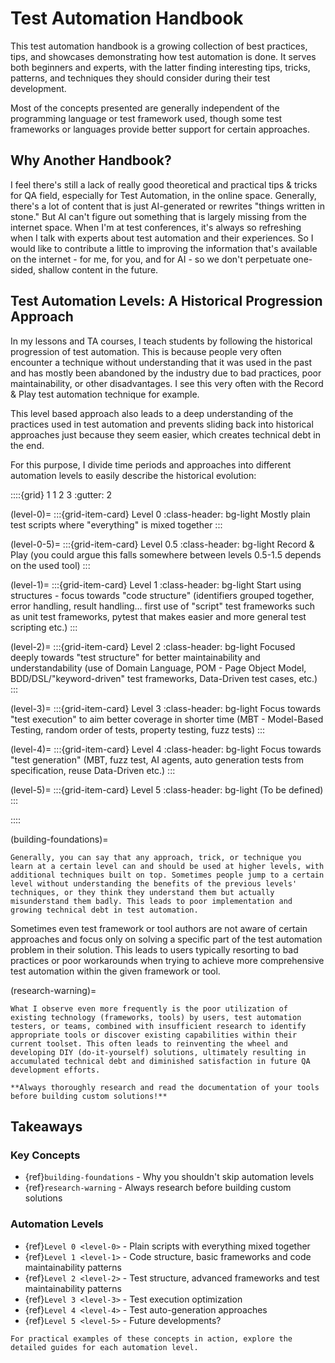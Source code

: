 # Test Automation Handbook

This test automation handbook is a growing collection of best practices, tips, and showcases demonstrating how test automation is done. It serves both beginners and experts, with the latter finding interesting tips, tricks, patterns, and techniques they should consider during their test development.

Most of the concepts presented are generally independent of the programming language or test framework used, though some test frameworks or languages provide better support for certain approaches.

## Why Another Handbook?

I feel there's still a lack of really good theoretical and practical tips & tricks for QA field, especially for Test Automation, in the online space. Generally, there's a lot of content that is just AI-generated or rewrites "things written in stone." But AI can't figure out something that is largely missing from the internet space. When I'm at test conferences, it's always so refreshing when I talk with experts about test automation and their experiences. So I would like to contribute a little to improving the information that's available on the internet - for me, for you, and for AI - so we don't perpetuate one-sided, shallow content in the future.

## Test Automation Levels: A Historical Progression Approach

In my lessons and TA courses, I teach students by following the historical progression of test automation. This is because people very often encounter a technique without understanding that it was used in the past and has mostly been abandoned by the industry due to bad practices, poor maintainability, or other disadvantages. I see this very often with the Record & Play test automation technique for example.

This level based approach also leads to a deep understanding of the practices used in test automation and prevents sliding back into historical approaches just because they seem easier, which creates technical debt in the end.

For this purpose, I divide time periods and approaches into different automation levels to easily describe the historical evolution:

::::{grid} 1 1 2 3
:gutter: 2

(level-0)=
:::{grid-item-card} Level 0
:class-header: bg-light
Mostly plain test scripts where "everything" is mixed together
:::

(level-0-5)=
:::{grid-item-card} Level 0.5
:class-header: bg-light
Record & Play (you could argue this falls somewhere between levels 0.5-1.5 depends on the used tool)
:::

(level-1)=
:::{grid-item-card} Level 1
:class-header: bg-light
Start using structures - focus towards "code structure" (identifiers grouped together, error handling, result handling... first use of "script" test frameworks such as unit test frameworks, pytest that makes easier and more general test scripting etc.)
:::

(level-2)=
:::{grid-item-card} Level 2
:class-header: bg-light
Focused deeply towards "test structure" for better maintainability and understandability (use of Domain Language, POM - Page Object Model, BDD/DSL/"keyword-driven" test frameworks, Data-Driven test cases, etc.)
:::

(level-3)=
:::{grid-item-card} Level 3
:class-header: bg-light
Focus towards "test execution" to aim better coverage in shorter time (MBT - Model-Based Testing, random order of tests, property testing, fuzz tests)
:::

(level-4)=
:::{grid-item-card} Level 4
:class-header: bg-light
Focus towards "test generation" (MBT, fuzz test, AI agents, auto generation tests from specification, reuse Data-Driven etc.)
:::

(level-5)=
:::{grid-item-card} Level 5
:class-header: bg-light
(To be defined)
:::

::::

(building-foundations)=
```{tip} **Building on Foundations**
Generally, you can say that any approach, trick, or technique you learn at a certain level can and should be used at higher levels, with additional techniques built on top. Sometimes people jump to a certain level without understanding the benefits of the previous levels' techniques, or they think they understand them but actually misunderstand them badly. This leads to poor implementation and growing technical debt in test automation.
```

Sometimes even test framework or tool authors are not aware of certain approaches and focus only on solving a specific part of the test automation problem in their solution. This leads to users typically resorting to bad practices or poor workarounds when trying to achieve more comprehensive test automation within the given framework or tool. 

(research-warning)=
```{warning} **Do Your Research First**
What I observe even more frequently is the poor utilization of existing technology (frameworks, tools) by users, test automation testers, or teams, combined with insufficient research to identify appropriate tools or discover existing capabilities within their current toolset. This often leads to reinventing the wheel and developing DIY (do-it-yourself) solutions, ultimately resulting in accumulated technical debt and diminished satisfaction in future QA development efforts.

**Always thoroughly research and read the documentation of your tools before building custom solutions!**
```

## Takeaways

### Key Concepts
- {ref}`building-foundations` - Why you shouldn't skip automation levels
- {ref}`research-warning` - Always research before building custom solutions

### Automation Levels
- {ref}`Level 0 <level-0>` - Plain scripts with everything mixed together
- {ref}`Level 1 <level-1>` - Code structure, basic frameworks and code maintainability patterns
- {ref}`Level 2 <level-2>` - Test structure, advanced frameworks and test maintainability patterns  
- {ref}`Level 3 <level-3>` - Test execution optimization
- {ref}`Level 4 <level-4>` - Test auto-generation approaches
- {ref}`Level 5 <level-5>` - Future developments?

```{seealso}
For practical examples of these concepts in action, explore the detailed guides for each automation level.
``` 